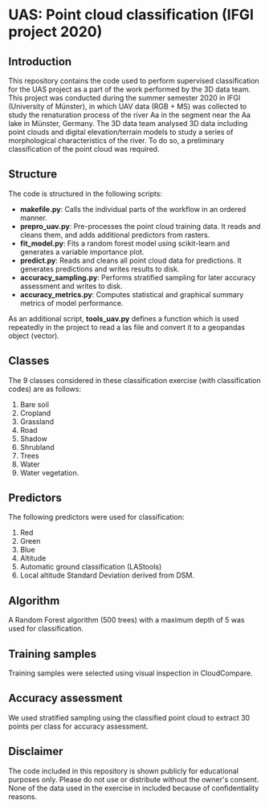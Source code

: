 # UAS: Point cloud classification (IFGI project 2020)

## Introduction

This repository contains the code used to perform supervised classification for the UAS project as a part of the work performed by the 3D data team. 
This project was conducted during the summer semester 2020 in IFGI (University of Münster), in which UAV data (RGB + MS) was collected to study
the renaturation process of the river Aa in the segment near the Aa lake in Münster, Germany. The 3D data team analysed 3D data including point clouds 
and digital elevation/terrain models to study a series of morphological characteristics of the river. To do so, a preliminary classification of the point
cloud was required.

## Structure

The code is structured in the following scripts:
* **makefile.py**: Calls the individual parts of the workflow in an ordered manner.
* **prepro_uav.py**: Pre-processes the point cloud training data. It reads and cleans them, and adds additional predictors from rasters.
* **fit_model.py**: Fits a random forest model using scikit-learn and generates a variable importance plot.
* **predict.py**: Reads and cleans all point cloud data for predictions. It generates predictions and writes results to disk.
* **accuracy_sampling.py**: Performs stratified sampling for later accuracy assessment and writes to disk.
* **accuracy_metrics.py**: Computes statistical and graphical summary metrics of model performance.

As an additional script, **tools_uav.py** defines a function which is used repeatedly in the project to read a las file and convert it to a geopandas object (vector).

## Classes

The 9 classes considered in these classification exercise (with classification codes) are as follows:
1. Bare soil
2. Cropland
3. Grassland
4. Road
5. Shadow
6. Shrubland
7. Trees
8. Water
9. Water vegetation.

## Predictors

The following predictors were used for classification:
1. Red
2. Green
3. Blue
4. Altitude
5. Automatic ground classification (LAStools)
6. Local altitude Standard Deviation derived from DSM.

## Algorithm

A Random Forest algorithm (500 trees) with a maximum depth of 5 was used for classification.

## Training samples

Training samples were selected using visual inspection in CloudCompare.

## Accuracy assessment

We used stratified sampling using the classified point cloud to extract 30 points per class for accuracy assessment.

## Disclaimer

The code included in this repository is shown publicly for educational purposes only. Please do not use or distribute without the owner's consent.
None of the data used in the exercise in included because of confidentiality reasons.